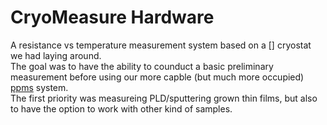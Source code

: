 # CryoMeasure Hardware
A resistance vs temperature measurement system based on a [] cryostat we had laying around.
<br>
The goal was to have the ability to counduct a basic preliminary measurement before using our more capble (but much more occupied) [ppms](https://www.qdusa.com/products/dynacool.html) system.<br>
The first priority was measureing PLD/sputtering grown thin films, but also to have the option to work with other kind of samples. 
##  

